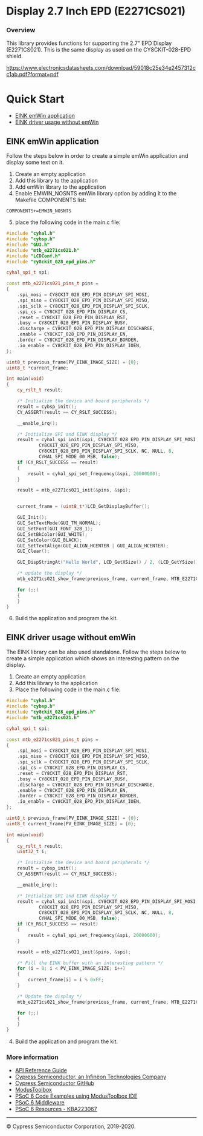 # Display 2.7 Inch EPD (E2271CS021)

### Overview

This library provides functions for supporting the 2.7" EPD Display (E2271CS021). This is the same display as used on the CY8CKIT-028-EPD shield.

https://www.electronicsdatasheets.com/download/59018c25e34e2457312cc1ab.pdf?format=pdf


# Quick Start

* [EINK emWin application](#eink-emwin-application)
* [EINK driver usage without emWin](#eink-driver-usage-without-emwin)


## EINK emWin application
Follow the steps below in order to create a simple emWin application and display some text on it.
1. Create an empty application
2. Add this library to the application
3. Add emWin library to the application
4. Enable EMWIN_NOSNTS emWin library option by adding it to the Makefile COMPONENTS list:
```
COMPONENTS+=EMWIN_NOSNTS
```
5. place the following code in the main.c file:
```cpp
#include "cyhal.h"
#include "cybsp.h"
#include "GUI.h"
#include "mtb_e2271cs021.h"
#include "LCDConf.h"
#include "cy8ckit_028_epd_pins.h"

cyhal_spi_t spi;

const mtb_e2271cs021_pins_t pins =
{
    .spi_mosi = CY8CKIT_028_EPD_PIN_DISPLAY_SPI_MOSI,
    .spi_miso = CY8CKIT_028_EPD_PIN_DISPLAY_SPI_MISO,
    .spi_sclk = CY8CKIT_028_EPD_PIN_DISPLAY_SPI_SCLK,
    .spi_cs = CY8CKIT_028_EPD_PIN_DISPLAY_CS,
    .reset = CY8CKIT_028_EPD_PIN_DISPLAY_RST,
    .busy = CY8CKIT_028_EPD_PIN_DISPLAY_BUSY,
    .discharge = CY8CKIT_028_EPD_PIN_DISPLAY_DISCHARGE,
    .enable = CY8CKIT_028_EPD_PIN_DISPLAY_EN,
    .border = CY8CKIT_028_EPD_PIN_DISPLAY_BORDER,
    .io_enable = CY8CKIT_028_EPD_PIN_DISPLAY_IOEN,
};

uint8_t previous_frame[PV_EINK_IMAGE_SIZE] = {0};
uint8_t *current_frame;

int main(void)
{
    cy_rslt_t result;

    /* Initialize the device and board peripherals */
    result = cybsp_init();
    CY_ASSERT(result == CY_RSLT_SUCCESS);

    __enable_irq();

    /* Initialize SPI and EINK display */
    result = cyhal_spi_init(&spi, CY8CKIT_028_EPD_PIN_DISPLAY_SPI_MOSI,
            CY8CKIT_028_EPD_PIN_DISPLAY_SPI_MISO,
            CY8CKIT_028_EPD_PIN_DISPLAY_SPI_SCLK, NC, NULL, 8,
            CYHAL_SPI_MODE_00_MSB, false);
    if (CY_RSLT_SUCCESS == result)
    {
        result = cyhal_spi_set_frequency(&spi, 20000000);
    }

    result = mtb_e2271cs021_init(&pins, &spi);


    current_frame = (uint8_t*)LCD_GetDisplayBuffer();

    GUI_Init();
    GUI_SetTextMode(GUI_TM_NORMAL);
    GUI_SetFont(GUI_FONT_32B_1);
    GUI_SetBkColor(GUI_WHITE);
    GUI_SetColor(GUI_BLACK);
    GUI_SetTextAlign(GUI_ALIGN_HCENTER | GUI_ALIGN_HCENTER);
    GUI_Clear();

    GUI_DispStringAt("Hello World", LCD_GetXSize() / 2, (LCD_GetYSize() / 2) - (GUI_GetFontSizeY() / 2));

    /* update the display */
    mtb_e2271cs021_show_frame(previous_frame, current_frame, MTB_E2271CS021_FULL_4STAGE, true);

    for (;;)
    {
    }
}
```
6. Build the application and program the kit.


## EINK driver usage without emWin
The EINK library can be also used standalone.
Follow the steps below to create a simple application which shows an interesting pattern on the display.
1. Create an empty application
2. Add this library to the application
3. Place the following code in the main.c file:
```cpp
#include "cyhal.h"
#include "cybsp.h"
#include "cy8ckit_028_epd_pins.h"
#include "mtb_e2271cs021.h"

cyhal_spi_t spi;

const mtb_e2271cs021_pins_t pins =
{
    .spi_mosi = CY8CKIT_028_EPD_PIN_DISPLAY_SPI_MOSI,
    .spi_miso = CY8CKIT_028_EPD_PIN_DISPLAY_SPI_MISO,
    .spi_sclk = CY8CKIT_028_EPD_PIN_DISPLAY_SPI_SCLK,
    .spi_cs = CY8CKIT_028_EPD_PIN_DISPLAY_CS,
    .reset = CY8CKIT_028_EPD_PIN_DISPLAY_RST,
    .busy = CY8CKIT_028_EPD_PIN_DISPLAY_BUSY,
    .discharge = CY8CKIT_028_EPD_PIN_DISPLAY_DISCHARGE,
    .enable = CY8CKIT_028_EPD_PIN_DISPLAY_EN,
    .border = CY8CKIT_028_EPD_PIN_DISPLAY_BORDER,
    .io_enable = CY8CKIT_028_EPD_PIN_DISPLAY_IOEN,
};

uint8_t previous_frame[PV_EINK_IMAGE_SIZE] = {0};
uint8_t current_frame[PV_EINK_IMAGE_SIZE] = {0};

int main(void)
{
    cy_rslt_t result;
    uint32_t i;

    /* Initialize the device and board peripherals */
    result = cybsp_init();
    CY_ASSERT(result == CY_RSLT_SUCCESS);

    __enable_irq();

    /* Initialize SPI and EINK display */
    result = cyhal_spi_init(&spi, CY8CKIT_028_EPD_PIN_DISPLAY_SPI_MOSI,
            CY8CKIT_028_EPD_PIN_DISPLAY_SPI_MISO,
            CY8CKIT_028_EPD_PIN_DISPLAY_SPI_SCLK, NC, NULL, 8,
            CYHAL_SPI_MODE_00_MSB, false);
    if (CY_RSLT_SUCCESS == result)
    {
        result = cyhal_spi_set_frequency(&spi, 20000000);
    }

    result = mtb_e2271cs021_init(&pins, &spi);

    /* Fill the EINK buffer with an interesting pattern */
    for (i = 0; i < PV_EINK_IMAGE_SIZE; i++)
    {
        current_frame[i] = i % 0xFF;
    }

    /* Update the display */
    mtb_e2271cs021_show_frame(previous_frame, current_frame, MTB_E2271CS021_FULL_4STAGE, true);

    for (;;)
    {
    }
}
```
4. Build the application and program the kit.


### More information

* [API Reference Guide](https://cypresssemiconductorco.github.io/display-epd-e2271cs021/html/index.html)
* [Cypress Semiconductor, an Infineon Technologies Company](http://www.cypress.com)
* [Cypress Semiconductor GitHub](https://github.com/cypresssemiconductorco)
* [ModusToolbox](https://www.cypress.com/products/modustoolbox-software-environment)
* [PSoC 6 Code Examples using ModusToolbox IDE](https://github.com/cypresssemiconductorco/Code-Examples-for-ModusToolbox-Software)
* [PSoC 6 Middleware](https://github.com/cypresssemiconductorco/psoc6-middleware)
* [PSoC 6 Resources - KBA223067](https://community.cypress.com/docs/DOC-14644)

---
© Cypress Semiconductor Corporation, 2019-2020.
